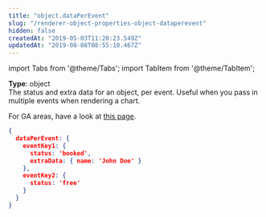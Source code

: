 ```yaml
---
title: "object.dataPerEvent"
slug: "/renderer-object-properties-object-dataperevent"
hidden: false
createdAt: "2019-05-03T11:20:23.549Z"
updatedAt: "2019-08-08T08:55:10.467Z"
---
```


import Tabs from '@theme/Tabs';
import TabItem from '@theme/TabItem';

**Type**: object  
The status and extra data for an object, per event. Useful when you pass in multiple events when rendering a chart.

For GA areas, have a look at [this page](/docs/renderer-object-properties-ga-dataperevent).

```json
{
  dataPerEvent: {
    eventKey1: {
      status: 'booked',
      extraData: { name: 'John Doe' }
    },
    eventKey2: {
      status: 'free'
    }
  }
}
```

